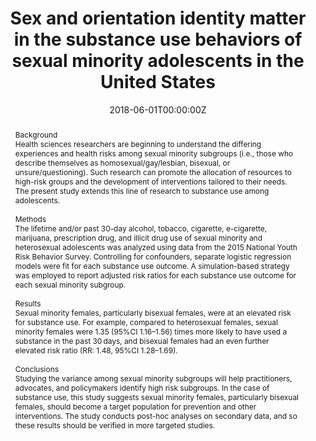 ---
title: "Sex and orientation identity matter in the substance use behaviors of sexual minority adolescents in the United States"

authors:
- "admin"
date: "2018-06-01T00:00:00Z"
doi: "10.1016/j.drugalcdep.2018.01.012"
venue: "Drug and Alcohol Dependence"
publishDate: "2017-01-01T00:00:00Z"
publication_types: ["2"]
abstract: "Background<br>Health sciences researchers are beginning to understand the differing experiences and health risks among sexual minority subgroups (i.e., those who describe themselves as homosexual/gay/lesbian, bisexual, or unsure/questioning). Such research can promote the allocation of resources to high-risk groups and the development of interventions tailored to their needs. The present study extends this line of research to substance use among adolescents.<br><br>Methods<br>The lifetime and/or past 30-day alcohol, tobacco, cigarette, e-cigarette, marijuana, prescription drug, and illicit drug use of sexual minority and heterosexual adolescents was analyzed using data from the 2015 National Youth Risk Behavior Survey. Controlling for confounders, separate logistic regression models were fit for each substance use outcome. A simulation-based strategy was employed to report adjusted risk ratios for each substance use outcome for each sexual minority subgroup.<br><br>Results<br>Sexual minority females, particularly bisexual females, were at an elevated risk for substance use. For example, compared to heterosexual females, sexual minority females were 1.35 (95%CI 1.16–1.56) times more likely to have used a substance in the past 30 days, and bisexual females had an even further elevated risk ratio (RR: 1.48, 95%CI 1.28–1.69).<br><br>Conclusions<br>Studying the variance among sexual minority subgroups will help practitioners, advocates, and policymakers identify high risk subgroups. In the case of substance use, this study suggests sexual minority females, particularly bisexual females, should become a target population for prevention and other interventions. The study conducts post-hoc analyses on secondary data, and so these results should be verified in more targeted studies."
summary: "Caputi, T. L. (2018). Sex and orientation identity matter in the substance use behaviors of sexual minority adolescents in the United States. Drug and Alcohol Dependence, 187, 142148. doi:10.1016/j.drugalcdep.2018.01.012"
tags: 
featured: false
links:
- name: Paper Link
  url: "https://www.sciencedirect.com/science/article/pii/S0376871618301170?casa_token=gAkp1r1UqpoAAAAA:cBfJILvj8M-R4rEGgACVmd4EkHechC3QKBWDElLG67Zw1IxVOxDELmN8jv4OvHvc8aFiSICfWw"
url_pdf: "/files/DAD-2018.pdf"
image:
  focal_point: ""
  preview_only: false
---